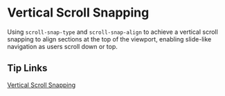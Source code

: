 # Vertical Scroll Snapping

Using `scroll-snap-type` and `scroll-snap-align` to achieve a vertical scroll snapping to align sections at the top of the viewport, enabling slide-like navigation as users scroll down or top.

## Tip Links

[Vertical Scroll Snapping](https://front.tips/vertical-scroll-snapping/#tip-links)
